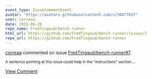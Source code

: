 ```yaml
---
event_type: IssueCommentEvent
avatar: "https://avatars.githubusercontent.com/u/3047763?"
user: correaa
date: 2022-06-20
repo_name: FredTingaud/bench-runner
html_url: https://github.com/FredTingaud/bench-runner/issues/7
repo_url: https://github.com/FredTingaud/bench-runner
---
```


<a href='https://github.com/correaa' target='_blank'>correaa</a> commented on issue <a href='https://github.com/FredTingaud/bench-runner/issues/7' target='_blank'>FredTingaud/bench-runner#7</a>.

<small>A sentence pointing at this issue could help in the "instructions" section....</small>

<a href='https://github.com/FredTingaud/bench-runner/issues/7' target='_blank'>View Comment</a>